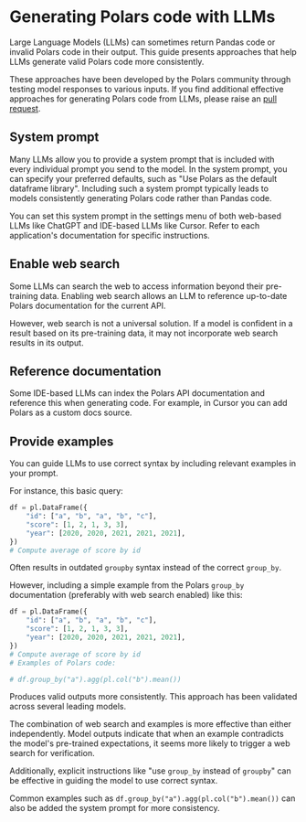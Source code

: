 # Generating Polars code with LLMs

Large Language Models (LLMs) can sometimes return Pandas code or invalid Polars code in their
output. This guide presents approaches that help LLMs generate valid Polars code more consistently.

These approaches have been developed by the Polars community through testing model responses to
various inputs. If you find additional effective approaches for generating Polars code from LLMs,
please raise an [pull request](https://github.com/pola-rs/polars/pulls).

## System prompt

Many LLMs allow you to provide a system prompt that is included with every individual prompt you
send to the model. In the system prompt, you can specify your preferred defaults, such as "Use
Polars as the default dataframe library". Including such a system prompt typically leads to models
consistently generating Polars code rather than Pandas code.

You can set this system prompt in the settings menu of both web-based LLMs like ChatGPT and
IDE-based LLMs like Cursor. Refer to each application's documentation for specific instructions.

## Enable web search

Some LLMs can search the web to access information beyond their pre-training data. Enabling web
search allows an LLM to reference up-to-date Polars documentation for the current API.

However, web search is not a universal solution. If a model is confident in a result based on its
pre-training data, it may not incorporate web search results in its output.

## Reference documentation
Some IDE-based LLMs can index the Polars API documentation and reference this when generating code. For example, in Cursor you can add Polars as a custom docs source.

## Provide examples

You can guide LLMs to use correct syntax by including relevant examples in your prompt.

For instance, this basic query:

```python
df = pl.DataFrame({
    "id": ["a", "b", "a", "b", "c"],
    "score": [1, 2, 1, 3, 3],
    "year": [2020, 2020, 2021, 2021, 2021],
})
# Compute average of score by id
```

Often results in outdated `groupby` syntax instead of the correct `group_by`.

However, including a simple example from the Polars `group_by` documentation (preferably with web
search enabled) like this:

```python
df = pl.DataFrame({
    "id": ["a", "b", "a", "b", "c"],
    "score": [1, 2, 1, 3, 3],
    "year": [2020, 2020, 2021, 2021, 2021],
})
# Compute average of score by id
# Examples of Polars code:

# df.group_by("a").agg(pl.col("b").mean())
```

Produces valid outputs more consistently. This approach has been validated across several leading
models.

The combination of web search and examples is more effective than either independently. Model
outputs indicate that when an example contradicts the model's pre-trained expectations, it seems
more likely to trigger a web search for verification.

Additionally, explicit instructions like "use `group_by` instead of `groupby`" can be effective in
guiding the model to use correct syntax.

Common examples such as `df.group_by("a").agg(pl.col("b").mean())` can also be added the system
prompt for more consistency.
